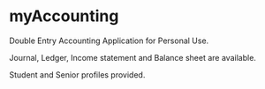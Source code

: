 # myAccounting
 Double Entry Accounting Application for Personal Use.
 
 Journal, Ledger, Income statement and Balance sheet are available.
 
 Student and Senior profiles provided.

